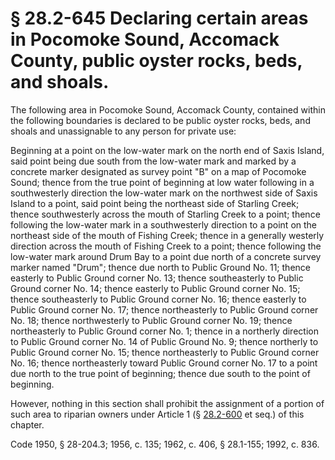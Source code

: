 # § 28.2-645 Declaring certain areas in Pocomoke Sound, Accomack County, public oyster rocks, beds, and shoals.

<p>The following area in Pocomoke Sound, Accomack County, contained within the following boundaries is declared to be public oyster rocks, beds, and shoals and unassignable to any person for private use:</p><p>Beginning at a point on the low-water mark on the north end of Saxis Island, said point being due south from the low-water mark and marked by a concrete marker designated as survey point "B" on a map of Pocomoke Sound; thence from the true point of beginning at low water following in a southwesterly direction the low-water mark on the northwest side of Saxis Island to a point, said point being the northeast side of Starling Creek; thence southwesterly across the mouth of Starling Creek to a point; thence following the low-water mark in a southwesterly direction to a point on the northeast side of the mouth of Fishing Creek; thence in a generally westerly direction across the mouth of Fishing Creek to a point; thence following the low-water mark around Drum Bay to a point due north of a concrete survey marker named "Drum"; thence due north to Public Ground No. 11; thence easterly to Public Ground corner No. 13; thence southeasterly to Public Ground corner No. 14; thence easterly to Public Ground corner No. 15; thence southeasterly to Public Ground corner No. 16; thence easterly to Public Ground corner No. 17; thence northeasterly to Public Ground corner No. 18; thence northwesterly to Public Ground corner No. 19; thence northeasterly to Public Ground corner No. 1; thence in a northerly direction to Public Ground corner No. 14 of Public Ground No. 9; thence northerly to Public Ground corner No. 15; thence northeasterly to Public Ground corner No. 16; thence northeasterly toward Public Ground corner No. 17 to a point due north to the true point of beginning; thence due south to the point of beginning.</p><p>However, nothing in this section shall prohibit the assignment of a portion of such area to riparian owners under Article 1 (§ <a href='http://law.lis.virginia.gov/vacode/28.2-600/'>28.2-600</a> et seq.) of this chapter.</p><p>Code 1950, § 28-204.3; 1956, c. 135; 1962, c. 406, § 28.1-155; 1992, c. 836.</p>